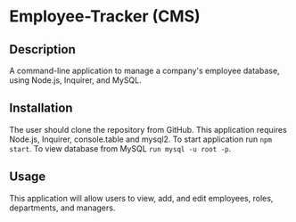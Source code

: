 # Employee-Tracker (CMS)


## Description 
A command-line application to manage a company's employee database, using Node.js, Inquirer, and MySQL.

## Installation 
The user should clone the repository from GitHub. This application requires Node.js, Inquirer, console.table and mysql2. To start application run `npm start`. To view database from MySQL `run mysql -u root -p`. 

## Usage 
This application will allow users to view, add, and edit employees, roles, departments, and managers. 

